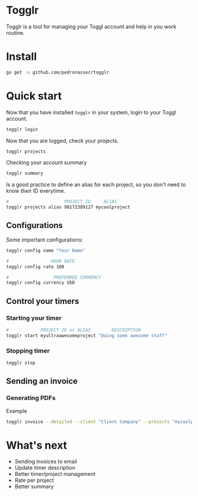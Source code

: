 # Togglr

Togglr is a tool for managing your Toggl account and help in you work routine.

# Install

```sh
go get -u github.com/pedronasser/togglr
```

# Quick start

Now that you have installed `togglr` in your system, login to your Toggl account. 

```sh
togglr login
```

Now that you are logged, check your projects.

```sh
togglr projects
```

Checking your account summary

```sh
togglr summary
```

Is a good practice to define an alias for each project, so you don't need to know their ID everytime.

```sh
#                     PROJECT ID     ALIAS
togglr projects alias 98172389127 mycoolproject
```

## Configurations

Some important configurations:

```sh
togglr config name "Your Name"
```

```sh
#                HOUR RATE
togglr config rate 100
```

```sh
#                 PREFERRED CURRENCY
togglr config currency USD
```

## Control your timers

### Starting your timer

```sh
#            PROJECT ID or ALIAS        DESCRIPTION
togglr start myultraawesomeproject "Doing some awesome stuff"
```

### Stopping timer

```sh
togglr stop
```

## Sending an invoice 

### Generating PDFs

Example

```sh
togglr invoice --detailed --client "Client Company" --projects "mycoolproject,othercoolproject"
```

# What's next

- Sending invoices to email
- Update timer description
- Better timer/project management
- Rate per project
- Better summary 